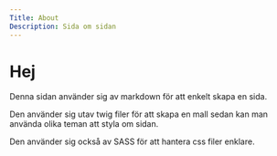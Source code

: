 ```yaml
---
Title: About
Description: Sida om sidan
---
```


Hej
==================

Denna sidan använder sig av markdown för att enkelt skapa en sida.

Den använder sig utav twig filer för att skapa  en mall sedan kan man använda olika teman att styla om sidan.

Den använder sig också av SASS för att hantera css filer enklare.
